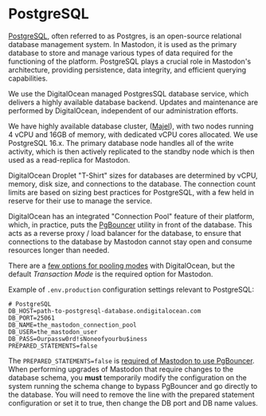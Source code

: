 # PostgreSQL

[PostgreSQL](https://www.postgresql.org), often referred to as Postgres, is an open-source relational database management system.
In Mastodon, it is used as the primary database to store and manage various types of data required for the functioning of the platform.
PostgreSQL plays a crucial role in Mastodon's architecture, providing persistence, data integrity, and efficient querying capabilities.

We use the DigitalOcean managed PostgresSQL database service, which delivers a highly available database backend.
Updates and maintenance are performed by DigitalOcean, independent of our administration efforts.

We have highly available database cluster, ([Majel](https://memory-alpha.fandom.com/wiki/Majel_Barrett_Roddenberry)), with two nodes running 4 vCPU and 16GB of memory, with dedicated vCPU cores allocated.
We use PostgreSQL 16.x.
The primary database node handles all of the write activity, which is then actively replicated to the standby node which is then used as a read-replica for Mastodon.

DigitalOcean Droplet "T-Shirt" sizes for databases are determined by vCPU, memory, disk size, and connections to the database.
The connection count limits are based on sizing best practices for PostgreSQL, with a few held in reserve for their use to manage the service.

DigitalOcean has an integrated "Connection Pool" feature of their platform, which, in practice, puts the [PgBouncer](https://www.pgbouncer.org) utility in front of the database.
This acts as a reverse proxy / load balancer for the database, to ensure that connections to the database by Mastodon cannot stay open and consume resources longer than needed.

There are a [few options for pooling modes](https://docs.digitalocean.com/products/databases/postgresql/how-to/manage-connection-pools/#pooling-modes) with DigitalOcean, but the default _Transaction Mode_ is the required option for Mastodon.

Example of `.env.production` configuration settings relevant to PostgreSQL:

```text
# PostgreSQL
DB_HOST=path-to-postgresql-database.ondigitalocean.com
DB_PORT=25061
DB_NAME=the_mastodon_connection_pool
DB_USER=the_mastodon_user
DB_PASS=Ourpassw0rd!sNoneofyourbu$iness
PREPARED_STATEMENTS=false
```

The `PREPARED_STATEMENTS=false` is [required of Mastodon to use PgBouncer](https://docs.joinmastodon.org/admin/scaling/#pgbouncer).
When performing upgrades of Mastodon that require changes to the database schema, you **must** temporarily modify the configuration on the system running the schema change to bypass PgBouncer and go directly to the database.
You will need to remove the line with the prepared statement configuration or set it to true, then change the DB port and DB name values.
